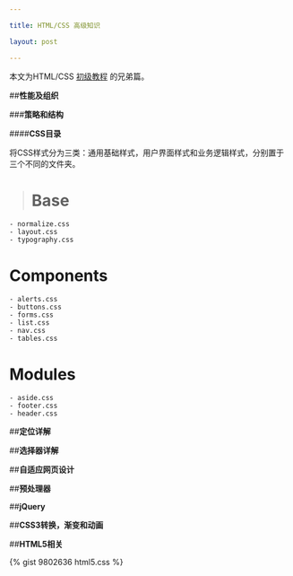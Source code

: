 ```yaml
---

title: HTML/CSS 高级知识

layout: post

---
```

本文为HTML/CSS [初级教程](http://allenyip.com/2014/01/02/html-css-beginners-guide.html) 的兄弟篇。

##**性能及组织**

###**策略和结构**

####**CSS目录**

将CSS样式分为三类：通用基础样式，用户界面样式和业务逻辑样式，分别置于三个不同的文件夹。

> # Base
	- normalize.css
	- layout.css
	- typography.css

  # Components 
	- alerts.css
	- buttons.css
	- forms.css
	- list.css
	- nav.css
	- tables.css

  # Modules 
	- aside.css
	- footer.css
	- header.css


##**定位详解**

##**选择器详解**

##**自适应网页设计**

##**预处理器**

##**jQuery**

##**CSS3转换，渐变和动画**

##**HTML5相关**

{% gist 9802636 html5.css %}
